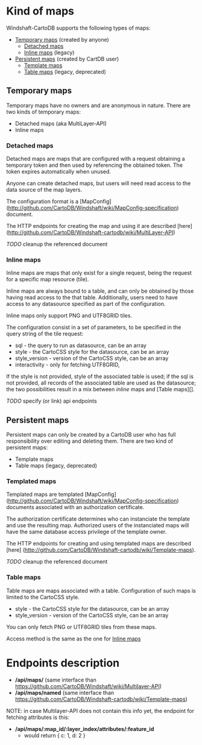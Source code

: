 # Kind of maps

Windshaft-CartoDB supports the following types of maps:

 - [Temporary maps](#temporary-maps) (created by anyone)
   - [Detached maps](#detached-maps)
   - [Inline maps](#inline-maps) (legacy)
 - [Persistent maps](#peristent-maps) (created by CartDB user)
   - [Template maps](#template-maps)
   - [Table maps](#table-maps) (legacy, deprecated) 

## Temporary maps

Temporary maps have no owners and are anonymous in nature.
There are two kinds of temporary maps:

 - Detached maps (aka MultiLayer-API)
 - Inline maps 

### Detached maps

Detached maps are maps that are configured with a request
obtaining a temporary token and then used by referencing
the obtained token. The token expires automatically when unused.

Anyone can create detached maps, but users will need read access
to the data source of the map layers.

The configuration format is a [MapConfig]
(http://github.com/CartoDB/Windshaft/wiki/MapConfig-specification) document.

The HTTP endpoints for creating the map and using it are described [here]
(http://github.com/CartoDB/Windshaft-cartodb/wiki/MultiLayer-API)

*TODO* cleanup the referenced document

### Inline maps

Inline maps are maps that only exist for a single request,
being the request for a specific map resource (tile).

Inline maps are always bound to a table, and can only be
obtained by those having read access to the that table.
Additionally, users need to have access to any datasource
specified as part of the configuration.

Inline maps only support PNG and UTF8GRID tiles.

The configuration consist in a set of parameters, to be
specified in the query string of the tile request:

 * sql - the query to run as datasource, can be an array
 * style - the CartoCSS style for the datasource, can be an array
 * style_version - version of the CartoCSS style, can be an array
 * interactivity - only for fetching UTF8GRID, 

If the style is not provided, style of the associated table is
used; if the sql is not provided, all records of the associated
table are used as the datasource; the two possibilities result
in a mix between _inline_ maps and [Table maps][].

*TODO* specify (or link) api endpoints

## Persistent maps

Persistent maps can only be created by a CartoDB user who has full
responsibility over editing and deleting them. There are two
kind of persistent maps:

 - Template maps 
 - Table maps (legacy, deprecated) 

### Templated maps

Templated maps are templated [MapConfig]
(http://github.com/CartoDB/Windshaft/wiki/MapConfig-specification) documents
associated with an authorization certificate.

The authorization certificate determines who can instanciate the
template and use the resulting map. Authorized users of the instanciated
maps will have the same database access privilege of the template owner.

The HTTP endpoints for creating and using templated maps are described [here]
(http://github.com/CartoDB/Windshaft-cartodb/wiki/Template-maps).

*TODO* cleanup the referenced document

### Table maps

Table maps are maps associated with a table.
Configuration of such maps is limited to the CartoCSS style.

 * style - the CartoCSS style for the datasource, can be an array
 * style_version - version of the CartoCSS style, can be an array

You can only fetch PNG or UTF8GRID tiles from these maps.

Access method is the same as the one for [Inline maps](#inline-maps)

# Endpoints description 

- **/api/maps/** (same interface than https://github.com/CartoDB/Windshaft/wiki/Multilayer-API)
- **/api/maps/named** (same interface than https://github.com/CartoDB/Windshaft-cartodb/wiki/Template-maps)


NOTE: in case Multilayer-API does not contain this info yet, the
      endpoint for fetching attributes is this:

- **/api/maps/:map_id/:layer_index/attributes/:feature_id** 
   - would return { c: 1, d: 2 }

